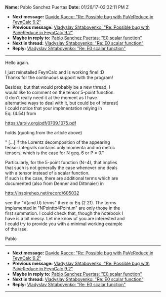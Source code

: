 **Name:** Pablo Sanchez Puertas
**Date:** 01/26/17-02:32:11 PM Z

  - **Next message:** [Davide Racco: "Re: Possible bug with PaVeReduce
    in FeynCalc 9.2"](1201.html)
  - **Previous message:** [Vladyslav Shtabovenko: "Re: Possible bug with
    PaVeReduce in FeynCalc 9.2"](1199.html)
  - **Maybe in reply to:** [Pablo Sanchez Puertas: "E0 scalar
    function"](1185.html)
  - **Next in thread:** [Vladyslav Shtabovenko: "Re: E0 scalar
    function"](1203.html)
  - **Reply:** [Vladyslav Shtabovenko: "Re: E0 scalar
    function"](1203.html)

-----

Hello again.  

I just reinstalled FeynCalc and is working fine\! :D  
Thanks for the continuous support with the program\!  

Besides, but that would probably be a new thread, I  
would like to comment on the tensor 5-point function.  
(I don't really need it at the moment as I have  
alternative ways to deal with it, but could be of interest)  
I could notice that your implmentation relying in  
Eq. (4.54) from  

https://arxiv.org/pdf/0709.1075.pdf  

holds (quoting from the article above)  

" [...] if the Lorentz decomposition of the appearing  
tensor integrals contains only momenta and no metric  
tensors, which is the case for N geq. 6 or P = 0."  

Particularly, for the 5-point function (N=4), that implies  
that such is not generally the case whenever one deals  
with a tensor instead of a scalar function.  
If such is the case, there are additional terms which are  
documented (also from Denner and Dittmaier) in  

<http://inspirehep.net/record/605032>  

see the "V(and U) terms" there or Eq.(2.21). The terms  
implemented in "NPointto4Point.m" are only those in the  
first summation. I could check that, though the notebook I  
have is a bit messy. Let me know uf you are interested and  
I could try to provide you with a minimal working example  
of the isse.  

Pablo  

-----

  - **Next message:** [Davide Racco: "Re: Possible bug with PaVeReduce
    in FeynCalc 9.2"](1201.html)
  - **Previous message:** [Vladyslav Shtabovenko: "Re: Possible bug with
    PaVeReduce in FeynCalc 9.2"](1199.html)
  - **Maybe in reply to:** [Pablo Sanchez Puertas: "E0 scalar
    function"](1185.html)
  - **Next in thread:** [Vladyslav Shtabovenko: "Re: E0 scalar
    function"](1203.html)
  - **Reply:** [Vladyslav Shtabovenko: "Re: E0 scalar
    function"](1203.html)

-----

